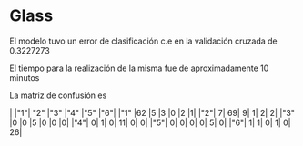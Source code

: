 # Glass
El modelo tuvo un error de clasificación c.e en la validación cruzada de 0.3227273

El tiempo para la realización de la misma fue de aproximadamente 10 minutos

La matriz de confusión es 

| |"1"| "2" |"3" |"4" |"5" |"6"|
|"1" |62 |5 |3 |0 |2 |1|
|"2"| 7| 69| 9| 1| 2| 2|
|"3" |0 |0 |5 |0 |0 |0|
|"4"| 0| 1| 0| 11| 0| 0|
|"5"| 0| 0| 0| 0| 5| 0|
|"6"| 1| 1| 0| 1| 0| 26|
